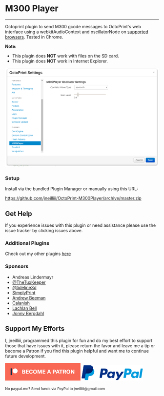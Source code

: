 # M300 Player
---
Octoprint plugin to send M300 gcode messages to OctoPrint's web interface using a webkitAudioContext and oscillatorNode on [supported browsers](https://developer.mozilla.org/en-US/docs/Web/API/AudioContext#Browser_compatibility). Tested in Chrome.

**Note:** 
+ This plugin does **NOT** work with files on the SD card.
+ This plugin does **NOT** work in Internet Explorer.

![screenshot](screenshot.png)


### Setup

Install via the bundled Plugin Manager or manually using this URL:

https://github.com/jneilliii/OctoPrint-M300Player/archive/master.zip

## Get Help

If you experience issues with this plugin or need assistance please use the issue tracker by clicking issues above.

### Additional Plugins

Check out my other plugins [here](https://plugins.octoprint.org/by_author/#jneilliii)

### Sponsors
- Andreas Lindermayr
- [@TheTuxKeeper](https://github.com/thetuxkeeper)
- [@tideline3d](https://github.com/tideline3d/)
- [SimplyPrint](https://simplyprint.io/)
- [Andrew Beeman](https://github.com/Kiendeleo)
- [Calanish](https://github.com/calanish)
- [Lachlan Bell](https://lachy.io/)
- [Jonny Bergdahl](https://github.com/bergdahl)
## Support My Efforts
I, jneilliii, programmed this plugin for fun and do my best effort to support those that have issues with it, please return the favor and leave me a tip or become a Patron if you find this plugin helpful and want me to continue future development.

[![Patreon](patreon-with-text-new.png)](https://www.patreon.com/jneilliii) [![paypal](paypal-with-text.png)](https://paypal.me/jneilliii)

<small>No paypal.me? Send funds via PayPal to jneilliii&#64;gmail&#46;com</small>